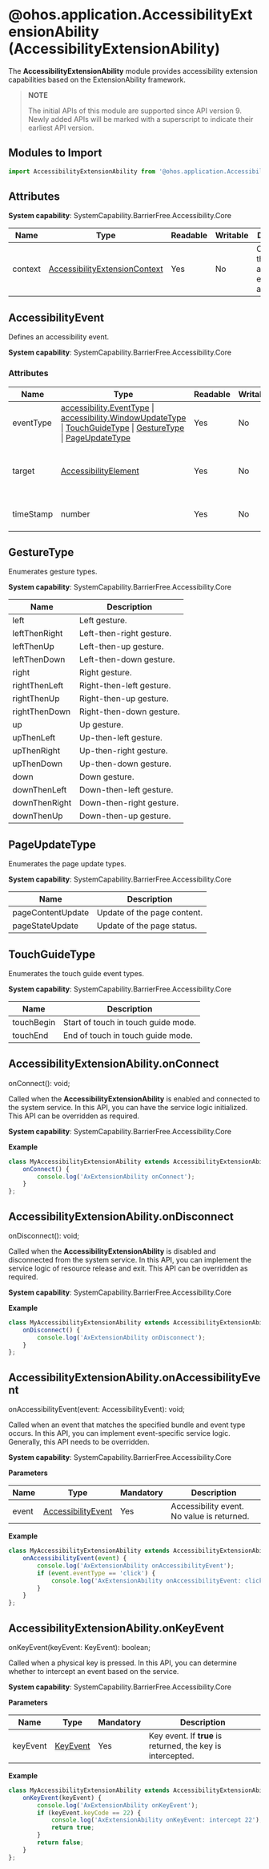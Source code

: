 # @ohos.application.AccessibilityExtensionAbility (AccessibilityExtensionAbility)

The **AccessibilityExtensionAbility** module provides accessibility extension capabilities based on the ExtensionAbility framework.

> **NOTE**
>
> The initial APIs of this module are supported since API version 9. Newly added APIs will be marked with a superscript to indicate their earliest API version.

## Modules to Import

```ts
import AccessibilityExtensionAbility from '@ohos.application.AccessibilityExtensionAbility'
```

## Attributes

**System capability**: SystemCapability.BarrierFree.Accessibility.Core

| Name     | Type| Readable| Writable| Description                     |
| --------- | -------- | ---- | ---- | ------------------------- |
| context | [AccessibilityExtensionContext](js-apis-inner-application-accessibilityExtensionContext.md) | Yes| No| Context of the accessibility extension ability.|

## AccessibilityEvent

Defines an accessibility event.

**System capability**: SystemCapability.BarrierFree.Accessibility.Core

### Attributes

| Name       | Type                                    | Readable  | Writable  | Description        |
| --------- | ---------------------------------------- | ---- | ---- | ---------- |
| eventType | [accessibility.EventType](js-apis-accessibility.md#EventType) \| [accessibility.WindowUpdateType](js-apis-accessibility.md#WindowUpdateType) \| [TouchGuideType](#touchguidetype) \| [GestureType](#gesturetype) \| [PageUpdateType](#pageupdatetype) | Yes   | No   | Event type.   |
| target    | [AccessibilityElement](js-apis-inner-application-accessibilityExtensionContext.md#accessibilityelement9)                     | Yes   | No   | Target component where the event occurs.|
| timeStamp | number                                   | Yes   | No   | Timestamp of the event.    |

## GestureType

Enumerates gesture types.

**System capability**: SystemCapability.BarrierFree.Accessibility.Core

| Name           | Description          |
| ------------- | ------------ |
| left          | Left gesture.    |
| leftThenRight | Left-then-right gesture.|
| leftThenUp    | Left-then-up gesture.|
| leftThenDown  | Left-then-down gesture.|
| right         | Right gesture.    |
| rightThenLeft | Right-then-left gesture.|
| rightThenUp   | Right-then-up gesture.|
| rightThenDown | Right-then-down gesture.|
| up            | Up gesture.    |
| upThenLeft    | Up-then-left gesture.|
| upThenRight   | Up-then-right gesture.|
| upThenDown    | Up-then-down gesture.|
| down          | Down gesture.    |
| downThenLeft  | Down-then-left gesture.|
| downThenRight | Down-then-right gesture.|
| downThenUp    | Down-then-up gesture.|

## PageUpdateType

Enumerates the page update types.

**System capability**: SystemCapability.BarrierFree.Accessibility.Core

| Name               | Description       |
| ----------------- | --------- |
| pageContentUpdate | Update of the page content.|
| pageStateUpdate   | Update of the page status.|

## TouchGuideType

Enumerates the touch guide event types.

**System capability**: SystemCapability.BarrierFree.Accessibility.Core

| Name        | Description          |
| ---------- | ------------ |
| touchBegin | Start of touch in touch guide mode.|
| touchEnd   | End of touch in touch guide mode.|

## AccessibilityExtensionAbility.onConnect

onConnect(): void;

Called when the **AccessibilityExtensionAbility** is enabled and connected to the system service. In this API, you can have the service logic initialized. This API can be overridden as required.

**System capability**: SystemCapability.BarrierFree.Accessibility.Core

**Example**

```ts
class MyAccessibilityExtensionAbility extends AccessibilityExtensionAbility {
    onConnect() {
        console.log('AxExtensionAbility onConnect');
    }
};
```

## AccessibilityExtensionAbility.onDisconnect

onDisconnect(): void;

Called when the **AccessibilityExtensionAbility** is disabled and disconnected from the system service. In this API, you can implement the service logic of resource release and exit. This API can be overridden as required.

**System capability**: SystemCapability.BarrierFree.Accessibility.Core

**Example**

```ts
class MyAccessibilityExtensionAbility extends AccessibilityExtensionAbility {
    onDisconnect() {
        console.log('AxExtensionAbility onDisconnect');
    }
};
```

## AccessibilityExtensionAbility.onAccessibilityEvent

onAccessibilityEvent(event: AccessibilityEvent): void;

Called when an event that matches the specified bundle and event type occurs. In this API, you can implement event-specific service logic. Generally, this API needs to be overridden.

**System capability**: SystemCapability.BarrierFree.Accessibility.Core

**Parameters**

| Name  | Type                                    | Mandatory  | Description             |
| ----- | ---------------------------------------- | ---- | --------------- |
| event | [AccessibilityEvent](#accessibilityevent) | Yes   | Accessibility event. No value is returned.|

**Example**

```ts
class MyAccessibilityExtensionAbility extends AccessibilityExtensionAbility {
    onAccessibilityEvent(event) {
        console.log('AxExtensionAbility onAccessibilityEvent');
        if (event.eventType == 'click') {
            console.log('AxExtensionAbility onAccessibilityEvent: click');
        }
    }
};
```

## AccessibilityExtensionAbility.onKeyEvent

onKeyEvent(keyEvent: KeyEvent): boolean;

Called when a physical key is pressed. In this API, you can determine whether to intercept an event based on the service.

**System capability**: SystemCapability.BarrierFree.Accessibility.Core

**Parameters**

| Name     | Type                                    | Mandatory  | Description                     |
| -------- | ---------------------------------------- | ---- | ----------------------- |
| keyEvent | [KeyEvent](js-apis-keyevent.md#KeyEvent) | Yes   | Key event. If **true** is returned, the key is intercepted.|

**Example**

```ts
class MyAccessibilityExtensionAbility extends AccessibilityExtensionAbility {
    onKeyEvent(keyEvent) {
        console.log('AxExtensionAbility onKeyEvent');
        if (keyEvent.keyCode == 22) {
            console.log('AxExtensionAbility onKeyEvent: intercept 22');
            return true;
        }
        return false;
    }
};
```
